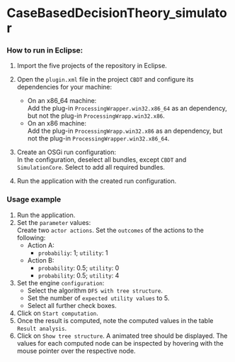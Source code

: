 CaseBasedDecisionTheory_simulator
=================================

### How to run in Eclipse:

1. Import the five projects of the repository in Eclipse.

2. Open the `plugin.xml` file in the project `CBDT` and configure its dependencies for your machine:<br>
    - On an x86_64 machine:<br>
      Add the plug-in `ProcessingWrapper.win32.x86_64` as an dependency, but not the plug-in `ProcessingWrapp.win32.x86`.
    - On an x86 machine:<br>
      Add the plug-in `ProcessingWrapp.win32.x86` as an dependency, but not the plug-in `ProcessingWrapper.win32.x86_64`.

3. Create an OSGi run configuration:<br>
    In the configuration, deselect all bundles, except `CBDT` and `SimulationCore`. Select to add all required bundles.
4. Run the application with the created run configuration.

### Usage example

1. Run the application.
2. Set the `parameter` values: <br>
    Create two `actor actions`. Set the `outcomes` of the actions to the following:<br>
    - Action A: <br>
        - `probabiliy`: 1; `utility`: 1
    - Action B: <br>
        - `probability`: 0.5; `utility`: 0
        - `probability`: 0.5; `utility`: 4
3. Set the engine `configuration`:
    - Select the algorithm `DFS with tree structure`.
    - Set the number of `expected utility values` to 5.
    - Select all further check boxes.
4. Click on `Start computation`.
5. Once the result is computed, note the computed values in the table `Result analysis`.
6. Click on `Show tree structure`. A animated tree should be displayed. The values for each computed node can be inspected by hovering with the mouse pointer over the respective node.
